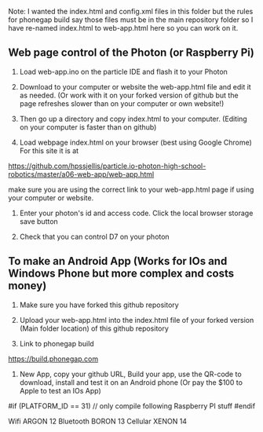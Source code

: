 
Note: I wanted the index.html and config.xml files in this folder but the rules for phonegap build say those files must be in the main repository folder so I have re-named index.html to web-app.html here so you can work on it.


## Web page control of the Photon (or Raspberry Pi)


1. Load web-app.ino on the particle IDE and flash it to your Photon

1. Download to your computer or website the web-app.html file and edit it as needed. (Or work with it on your forked version of github but the page refreshes slower than on your computer or own website!)

1. Then go up a directory and copy index.html to your computer. (Editing on your computer is faster than on github)




1. Load webpage index.html on your browser (best using Google Chrome) For this site it is at 

https://github.com/hpssjellis/particle.io-photon-high-school-robotics/master/a06-web-app/web-app.html

make sure you are using the correct link to your web-app.html page if using your computer or website.


1. Enter your photon's  id and access code. Click the local browser storage save button

1. Check that you can control D7 on your photon



## To make an Android App (Works for IOs and Windows Phone but more complex and costs money)

1. Make sure you have forked this github repository


1. Upload your web-app.html into the index.html file of your forked version (Main folder location) of this github repository 


1. Link to phonegap build


https://build.phonegap.com

1. New App, copy your github URL, Build your app, use the QR-code to download, install and test it on an Android phone (Or pay the $100 to Apple to test an IOs App)





#if (PLATFORM_ID == 31) 
  // only compile following Raspberry PI stuff
#endif  
  
Wifi ARGON 12
Bluetooth BORON 13
Cellular XENON 14
